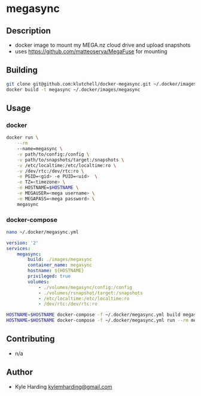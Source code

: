 # megasync #

## Description ##

* docker image to mount my MEGA.nz cloud drive and upload snapshots
* uses https://github.com/matteoserva/MegaFuse for mounting

## Building ##

```bash
git clone git@github.com:klutchell/docker-megasync.git ~/.docker/images/megasync
docker build -t megasync ~/.docker/images/megasync
```

## Usage ##

### docker ###
```bash
docker run \
    --rm
    --name=megasync \
    -v path/to/config:/config \
    -v path/to/snapshots/target:/snapshots \
    -v /etc/localtime:/etc/localtime:ro \
    -v /dev/rtc:/dev/rtc:ro \
    -e PGID=<gid> -e PUID=<uid>  \
    -e TZ=<timezone> \
    -e HOSTNAME=$HOSTNAME \
    -e MEGAUSER=<mega username> \
    -e MEGAPASS=<mega password> \
    megasync
```

### docker-compose ###
```bash
nano ~/.docker/megasync.yml
```
```yaml
version: '2'
services:
    megasync:
        build: ./images/megasync
        container_name: megasync
        hostname: ${HOSTNAME}
        privileged: true
        volumes:
            - ./volumes/megasync/config:/config
            - ./volumes/rsnapshot/target:/snapshots
            - /etc/localtime:/etc/localtime:ro
            - /dev/rtc:/dev/rtc:ro
```
```bash
HOSTNAME=$HOSTNAME docker-compose -f ~/.docker/megasync.yml build megasync
HOSTNAME=$HOSTNAME docker-compose -f ~/.docker/megasync.yml run --rm megasync
```

## Contributing ##

* n/a

## Author ##

* Kyle Harding <kylemharding@gmail.com>
